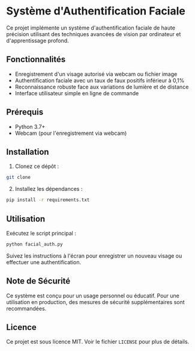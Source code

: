 # Système d'Authentification Faciale

Ce projet implémente un système d'authentification faciale de haute précision utilisant des techniques avancées de vision par ordinateur et d'apprentissage profond.

## Fonctionnalités

- Enregistrement d'un visage autorisé via webcam ou fichier image
- Authentification faciale avec un taux de faux positifs inférieur à 0,1%
- Reconnaissance robuste face aux variations de lumière et de distance
- Interface utilisateur simple en ligne de commande

## Prérequis

- Python 3.7+
- Webcam (pour l'enregistrement via webcam)

## Installation

1. Clonez ce dépôt :
```bash
git clone 
```

2. Installez les dépendances :
```bash
pip install -r requirements.txt
```
## Utilisation

Exécutez le script principal :
```bash
python facial_auth.py
```
Suivez les instructions à l'écran pour enregistrer un nouveau visage ou effectuer une authentification.

## Note de Sécurité

Ce système est conçu pour un usage personnel ou éducatif. Pour une utilisation en production, des mesures de sécurité supplémentaires sont recommandées.

## Licence

Ce projet est sous licence MIT. Voir le fichier `LICENSE` pour plus de détails.
